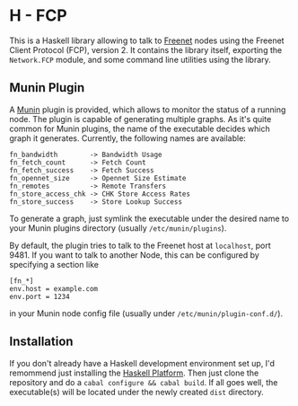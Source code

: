
H - FCP
=======

This is a Haskell library allowing to talk to [Freenet][1] nodes using the
Freenet Client Protocol (FCP), version 2. It contains the library itself,
exporting the `Network.FCP` module, and some command line utilities using the
library.

Munin Plugin
------------

A [Munin][2] plugin is provided, which allows to monitor the status of a
running node. The plugin is capable of generating multiple graphs. As it's
quite common for Munin plugins, the name of the executable decides which graph
it generates. Currently, the following names are available:

~~~
fn_bandwidth        -> Bandwidth Usage
fn_fetch_count      -> Fetch Count
fn_fetch_success    -> Fetch Success
fn_opennet_size     -> Opennet Size Estimate
fn_remotes          -> Remote Transfers
fn_store_access_chk -> CHK Store Access Rates
fn_store_success    -> Store Lookup Success
~~~

To generate a graph, just symlink the executable under the desired name to
your Munin plugins directory (usually `/etc/munin/plugins`).

By default, the plugin tries to talk to the Freenet host at `localhost`, port
9481. If you want to talk to another Node, this can be configured by
specifying a section like

~~~
[fn_*]
env.host = example.com
env.port = 1234
~~~

in your Munin node config file (usually under `/etc/munin/plugin-conf.d/`).

Installation
------------

If you don't already have a Haskell development environment set up, I'd
remommend just installing the [Haskell Platform][3]. Then just clone the
repository and do a `cabal configure && cabal build`. If all goes well, the
executable(s) will be located under the newly created `dist` directory.

[1]: https://freenetproject.org/
[2]: http://munin-monitoring.org/
[3]: http://www.haskell.org/platform/
